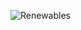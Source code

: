 ![Renewables](https://github.com/Scillman/mc-scillman-renewables/actions/workflows/build.yml/badge.svg?branch=1.21.1&event=push)
